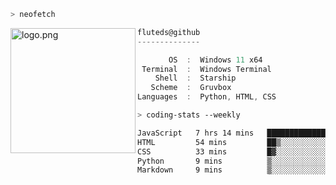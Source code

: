 ```zsh
> neofetch
```

<!--img align="left" src="https://github.com/fluteds.png" alt="logo.png" width="200"/>-->
<img align="left" src="https://external-content.duckduckgo.com/iu/?u=https%3A%2F%2F78.media.tumblr.com%2F975fca5f82161b190efdcaa05ffbd4ec%2Ftumblr_p6q6m9TJF01x3p3jmo1_500.png&f=1&nofb=1" alt="logo.png" width="200"/>

```csharp
fluteds@github
--------------

       OS  :  Windows 11 x64
 Terminal  :  Windows Terminal
    Shell  :  Starship
   Scheme  :  Gruvbox
Languages  :  Python, HTML, CSS
```

```zsh
> coding-stats --weekly
```

<!--START_SECTION:waka-->

```txt
JavaScript   7 hrs 14 mins   ███████████████████▓░░░░░   78.78 %
HTML         54 mins         ██▒░░░░░░░░░░░░░░░░░░░░░░   09.95 %
CSS          33 mins         █▓░░░░░░░░░░░░░░░░░░░░░░░   06.15 %
Python       9 mins          ▒░░░░░░░░░░░░░░░░░░░░░░░░   01.79 %
Markdown     9 mins          ▒░░░░░░░░░░░░░░░░░░░░░░░░   01.66 %
```

<!--END_SECTION:waka-->
